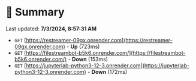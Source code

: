 # 📖 Summary
Last updated: **7/3/2024, 8:57:31 AM**

- `GET` [https://restreamer-09gx.onrender.com](https://restreamer-09gx.onrender.com) - **Up** (723ms)
- `GET` [https://filestreambot-b5k6.onrender.com/](https://filestreambot-b5k6.onrender.com/) - **Down** (153ms)
- `GET` [https://jupyterlab-python3-12-3.onrender.com](https://jupyterlab-python3-12-3.onrender.com) - **Down** (172ms)
